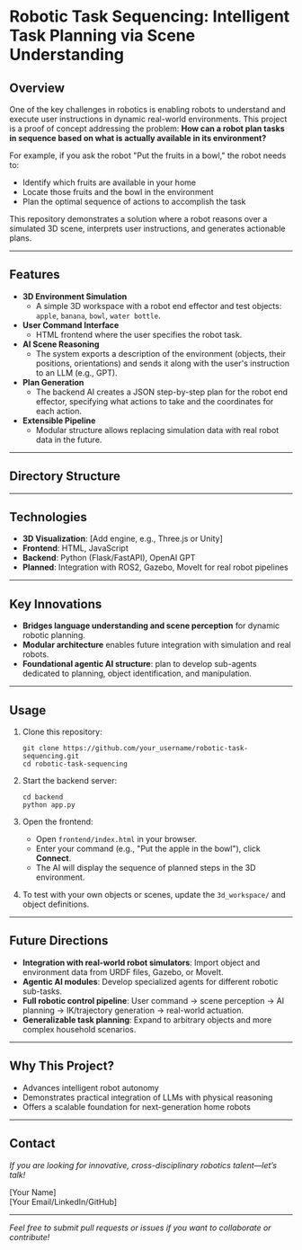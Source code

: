 # Robotic Task Sequencing: Intelligent Task Planning via Scene Understanding

## Overview

One of the key challenges in robotics is enabling robots to understand and execute user instructions in dynamic real-world environments. This project is a proof of concept addressing the problem: **How can a robot plan tasks in sequence based on what is actually available in its environment?**

For example, if you ask the robot "Put the fruits in a bowl," the robot needs to:

- Identify which fruits are available in your home
- Locate those fruits and the bowl in the environment
- Plan the optimal sequence of actions to accomplish the task

This repository demonstrates a solution where a robot reasons over a simulated 3D scene, interprets user instructions, and generates actionable plans.

---

## Features

- **3D Environment Simulation**
  - A simple 3D workspace with a robot end effector and test objects: `apple`, `banana`, `bowl`, `water bottle`.
- **User Command Interface**
  - HTML frontend where the user specifies the robot task.
- **AI Scene Reasoning**
  - The system exports a description of the environment (objects, their positions, orientations) and sends it along with the user's instruction to an LLM (e.g., GPT).
- **Plan Generation**
  - The backend AI creates a JSON step-by-step plan for the robot end effector, specifying what actions to take and the coordinates for each action.
- **Extensible Pipeline**
  - Modular structure allows replacing simulation data with real robot data in the future.

---

## Directory Structure


---

## Technologies

- **3D Visualization**: [Add engine, e.g., Three.js or Unity]
- **Frontend**: HTML, JavaScript
- **Backend**: Python (Flask/FastAPI), OpenAI GPT
- **Planned**: Integration with ROS2, Gazebo, MoveIt for real robot pipelines

---

## Key Innovations

- **Bridges language understanding and scene perception** for dynamic robotic planning.
- **Modular architecture** enables future integration with simulation and real robots.
- **Foundational agentic AI structure**: plan to develop sub-agents dedicated to planning, object identification, and manipulation.

---

## Usage

1. Clone this repository:
    ```
    git clone https://github.com/your_username/robotic-task-sequencing.git
    cd robotic-task-sequencing
    ```
2. Start the backend server:
    ```
    cd backend
    python app.py
    ```
3. Open the frontend:
    - Open `frontend/index.html` in your browser.
    - Enter your command (e.g., "Put the apple in the bowl"), click **Connect**.
    - The AI will display the sequence of planned steps in the 3D environment.

4. To test with your own objects or scenes, update the `3d_workspace/` and object definitions.

---

## Future Directions

- **Integration with real-world robot simulators**: Import object and environment data from URDF files, Gazebo, or MoveIt.
- **Agentic AI modules**: Develop specialized agents for different robotic sub-tasks.
- **Full robotic control pipeline**: User command → scene perception → AI planning → IK/trajectory generation → real-world actuation.
- **Generalizable task planning**: Expand to arbitrary objects and more complex household scenarios.

---

## Why This Project?

- Advances intelligent robot autonomy
- Demonstrates practical integration of LLMs with physical reasoning
- Offers a scalable foundation for next-generation home robots

---

## Contact

*If you are looking for innovative, cross-disciplinary robotics talent—let’s talk!*

[Your Name]  
[Your Email/LinkedIn/GitHub]

---

*Feel free to submit pull requests or issues if you want to collaborate or contribute!*
